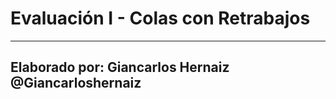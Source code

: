 # Evaluación I - Colas con Retrabajos

---

## Elaborado por: Giancarlos Hernaiz @Giancarloshernaiz
